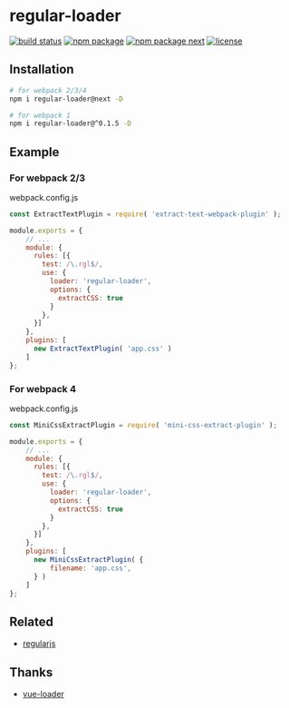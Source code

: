 # regular-loader

[![build status][build-status-image]][build-status-url]
[![npm package][npm-package-image]][npm-package-url]
[![npm package next][npm-package-image-next]][npm-package-url]
[![license][license-image]][license-url]

## Installation

```bash
# for webpack 2/3/4
npm i regular-loader@next -D
```

```bash
# for webpack 1
npm i regular-loader@^0.1.5 -D
```

## Example

### For webpack 2/3

webpack.config.js

```js
const ExtractTextPlugin = require( 'extract-text-webpack-plugin' );

module.exports = {
    // ...
    module: {
      rules: [{
        test: /\.rgl$/,
        use: {
          loader: 'regular-loader',
          options: {
            extractCSS: true
          }
        },
      }]
    },
    plugins: [
      new ExtractTextPlugin( 'app.css' )
    ]
};
```

### For webpack 4

webpack.config.js

```js
const MiniCssExtractPlugin = require( 'mini-css-extract-plugin' );

module.exports = {
    // ...
    module: {
      rules: [{
        test: /\.rgl$/,
        use: {
          loader: 'regular-loader',
          options: {
            extractCSS: true
          }
        },
      }]
    },
    plugins: [
      new MiniCssExtractPlugin( {
          filename: 'app.css',
      } )
    ]
};
```

## Related

- [regularjs](https://github.com/regularjs/regular)

## Thanks

- [vue-loader](https://github.com/vuejs/vue-loader)

[build-status-image]: https://img.shields.io/circleci/project/regularjs/regular-loader/1.x-release.svg?style=for-the-badge
[build-status-url]: https://circleci.com/gh/regularjs/regular-loader

[npm-package-image]: https://img.shields.io/npm/v/regular-loader.svg?style=for-the-badge
[npm-package-url]: https://www.npmjs.org/package/regular-loader

[npm-package-image-next]: https://img.shields.io/npm/v/regular-loader/next.svg?style=for-the-badge

[license-image]: https://img.shields.io/badge/license-MIT-000000.svg?style=for-the-badge
[license-url]: LICENSE
